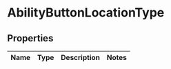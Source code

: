 

# AbilityButtonLocationType


## Properties

| Name | Type | Description | Notes |
|------------ | ------------- | ------------- | -------------|



